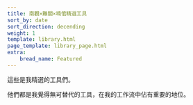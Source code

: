 ```yaml
---
title: 南觀×難關×喃倌精選工具
sort_by: date
sort_direction: decending
weight: 1
template: library.html
page_template: library_page.html
extra: 
    bread_name: Featured
---
```


這些是我精選的工具們。

他們都是我覺得無可替代的工具，在我的工作流中佔有重要的地位。